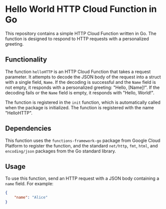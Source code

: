 # Hello World HTTP Cloud Function in Go

This repository contains a simple HTTP Cloud Function written in Go. The function is designed to respond to HTTP requests with a personalized greeting.

## Functionality

The function `helloHTTP` is an HTTP Cloud Function that takes a request parameter. It attempts to decode the JSON body of the request into a struct with a single field, `Name`. If the decoding is successful and the `Name` field is not empty, it responds with a personalized greeting: "Hello, [Name]!". If the decoding fails or the `Name` field is empty, it responds with "Hello, World!".

The function is registered in the `init` function, which is automatically called when the package is initialized. The function is registered with the name "HelloHTTP".

## Dependencies

This function uses the `functions-framework-go` package from Google Cloud Platform to register the function, and the standard `net/http`, `fmt`, `html`, and `encoding/json` packages from the Go standard library.

## Usage

To use this function, send an HTTP request with a JSON body containing a `name` field. For example:

```json
{
    "name": "Alice"
}
